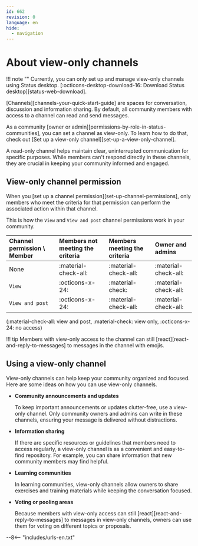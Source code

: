 ```yaml
---
id: 662
revision: 0
language: en
hide:
  - navigation
---
```


# About view-only channels

!!! note ""
    Currently, you can only set up and manage view-only channels using Status desktop. [:octicons-desktop-download-16: Download Status desktop][status-web-download].

[Channels][channels-your-quick-start-guide] are spaces for conversation, discussion and information sharing. By default, all community members with access to a channel can read and send messages.

As a community [owner or admin][permissions-by-role-in-status-communities], you can set a channel as view-only. To learn how to do that, check out [Set up a view-only channel][set-up-a-view-only-channel]. 

A read-only channel helps maintain clear, uninterrupted communication for specific purposes. While members can't respond directly in these channels, they are crucial in keeping your community informed and engaged.

## View-only channel permission

When you [set up a channel permission][set-up-channel-permissions], only members who meet the criteria for that permission can perform the associated action within that channel.

This is how the `View` and `View and post` channel permissions work in your community.

| Channel permission \\ Member | Members not meeting the criteria | Members meeting the criteria | Owner and admins |
|:---|:---|:---|:---|
| None | :material-check-all: | :material-check-all: | :material-check-all: |
| `View` | :octicons-x-24: | :material-check: | :material-check-all: |
| `View and post` | :octicons-x-24: | :material-check-all: | :material-check-all: |

(:material-check-all: view and post, :material-check: view only, :octicons-x-24: no access)

!!! tip
    Members with view-only access to the channel can still [react][react-and-reply-to-messages] to messages in the channel with emojis.

## Using a view-only channel

View-only channels can help keep your community organized and focused. Here are some ideas on how you can use view-only channels.

- **Community announcements and updates**

    To keep important announcements or updates clutter-free, use a view-only channel. Only community owners and admins can write in these channels, ensuring your message is delivered without distractions.

- **Information sharing**

    If there are specific resources or guidelines that members need to access regularly, a view-only channel is as a convenient and easy-to-find repository. For example, you can share information that new community members may find helpful.

- **Learning communities**

    In learning communities, view-only channels allow owners to share exercises and training materials while keeping the conversation focused.

- **Voting or pooling areas**

    Because members with view-only access can still [react][react-and-reply-to-messages] to messages in view-only channels, owners can use them for voting on different topics or proposals.

--8<-- "includes/urls-en.txt"
